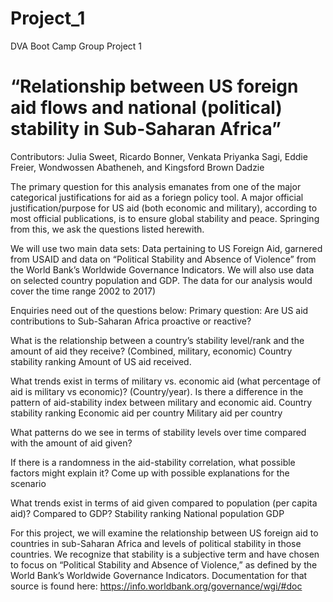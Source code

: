 # Project_1
DVA Boot Camp Group Project 1
# “Relationship between US foreign aid flows and national (political) stability in Sub-Saharan Africa”

Contributors: Julia Sweet, Ricardo Bonner, Venkata Priyanka Sagi, Eddie Freier, Wondwossen Abatheneh, and Kingsford Brown Dadzie
	
The primary question for this analysis emanates from one of the major categorical justifications for aid as a foriegn policy tool. A major official justification/purpose for US aid (both economic and military), according to most official publications, is to ensure global stability and peace. Springing from this, we ask the questions listed herewith. 
	 
We will use two main data sets: Data pertaining to US Foreign Aid, garnered from USAID and data on “Political Stability and Absence of Violence” from the World Bank’s Worldwide Governance Indicators. We will also use data on selected country population and GDP. 
The data for our analysis would cover the time range 2002 to 2017) 


Enquiries need out of the questions below:
Primary question: Are US aid contributions to Sub-Saharan Africa proactive or reactive?

What is the relationship between a country’s stability level/rank and the amount of aid they receive? (Combined, military, economic)
Country stability ranking
Amount of US aid received. 
 
  What trends exist in terms of military vs. economic aid (what percentage of aid is military vs economic)? (Country/year). Is there a difference in the pattern of aid-stability index between military and economic aid. 
Country stability ranking
Economic aid per country
Military aid per country

What patterns do we see in terms of stability levels over time compared with the amount of aid given? 

If there is a randomness in the aid-stability correlation, what possible factors might explain it? 
Come up with possible explanations for the scenario 

What trends exist in terms of aid given compared to population (per capita aid)? Compared to GDP? 
Stability ranking
National population
GDP

For this project, we will examine the relationship between US foreign aid to countries in sub-Saharan Africa and levels of political stability in those countries. We recognize that stability is a subjective term and have chosen to focus on “Political Stability and Absence of Violence,” as defined by the World Bank’s Worldwide Governance Indicators. Documentation for that source is found here: https://info.worldbank.org/governance/wgi/#doc

